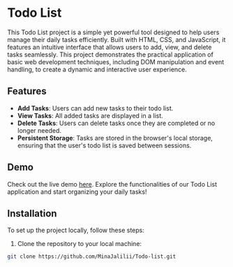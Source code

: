 # Todo List

This Todo List project is a simple yet powerful tool designed to help users manage their daily tasks efficiently. Built with HTML, CSS, and JavaScript, it features an intuitive interface that allows users to add, view, and delete tasks seamlessly. This project demonstrates the practical application of basic web development techniques, including DOM manipulation and event handling, to create a dynamic and interactive user experience.

## Features

- **Add Tasks**: Users can add new tasks to their todo list.
- **View Tasks**: All added tasks are displayed in a list.
- **Delete Tasks**: Users can delete tasks once they are completed or no longer needed.
- **Persistent Storage**: Tasks are stored in the browser's local storage, ensuring that the user's todo list is saved between sessions.

## Demo

Check out the live demo [here](https://minajalilii.github.io/Todo-list/). Explore the functionalities of our Todo List application and start organizing your daily tasks!

## Installation

To set up the project locally, follow these steps:

1. Clone the repository to your local machine:

```bash
git clone https://github.com/MinaJalilii/Todo-list.git
